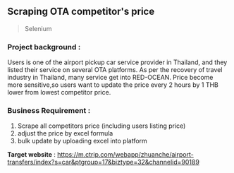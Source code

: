 ## Scraping OTA competitor's price
> Selenium

### Project background : 
Users is one of the airport pickup car service provider in Thailand, and they listed their service on several OTA platforms. As per the recovery of travel industry in Thailand, many service get into RED-OCEAN. Price become more sensitive,so users want to update the price every 2 hours by 1 THB lower from lowest competitor price.

### Business Requirement : 
1. Scrape all competitors price (including users listing price)
2. adjust the price by excel formula
3. bulk update by uploading excel into platform

**Target website** : https://m.ctrip.com/webapp/zhuanche/airport-transfers/index?s=car&ptgroup=17&biztype=32&channelid=90189
